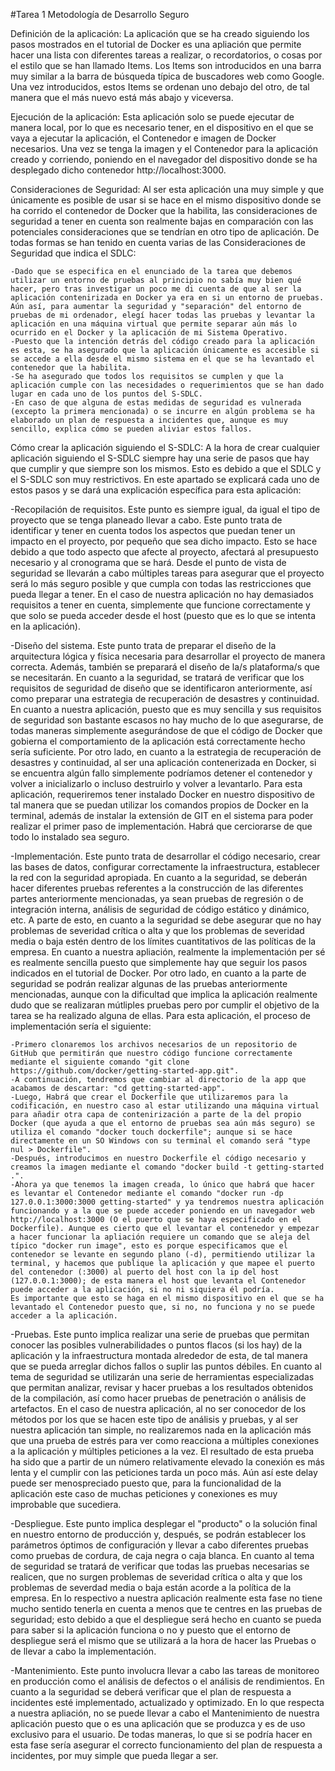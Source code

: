 #Tarea 1 Metodología de Desarrollo Seguro

Definición de la aplicación:
La aplicación que se ha creado siguiendo los pasos mostrados en el tutorial de Docker es una apliación que permite hacer una lista con diferentes tareas a realizar, o recordatorios, o cosas por el estilo que se han llamado Items. Los Items son introducidos en una barra muy similar a la barra de búsqueda típica de buscadores web como Google. Una vez introducidos, estos Items se ordenan uno debajo del otro, de tal manera que el más nuevo está más abajo y viceversa.



Ejecución de la aplicación:
Esta aplicación solo se puede ejecutar de manera local, por lo que es necesario tener, en el dispositivo en el que se vaya a ejecutar la aplicación, el Contenedor e imagen de Docker necesarios. Una vez se tenga la imagen y el Contenedor para la aplicación creado y corriendo, poniendo en el navegador del dispositivo donde se ha desplegado dicho contenedor 
http://localhost:3000.



Consideraciones de Seguridad:
Al ser esta aplicación una muy simple y que únicamente es posible de usar si se hace en el mismo dispositivo donde se ha corrido el contenedor de Docker que la habilita, las consideraciones de seguridad a tener en cuenta son realmente bajas en comparación con las potenciales consideraciones que se tendrían en otro tipo de aplicación. De todas formas se han tenido en cuenta varias de las Consideraciones de Seguridad que indica el SDLC:

    -Dado que se especifica en el enunciado de la tarea que debemos utilizar un entorno de pruebas al principio no sabía muy bien qué hacer, pero tras investigar un poco me di cuenta de que al ser la aplicación contenirizada en Docker ya era en si un entorno de pruebas. Aún así, para aumentar la seguridad y "separación" del entorno de pruebas de mi ordenador, elegí hacer todas las pruebas y levantar la aplicación en una máquina virtual que permite separar aún más lo ocurrido en el Docker y la aplicación de mi Sistema Operativo.
    -Puesto que la intención detrás del código creado para la aplicación es esta, se ha asegurado que la aplicación únicamente es accesible si se accede a ella desde el mismo sistema en el que se ha levantado el contenedor que la habilita.
    -Se ha asegurado que todos los requisitos se cumplen y que la aplicación cumple con las necesidades o requerimientos que se han dado lugar en cada uno de los puntos del S-SDLC.
    -En caso de que alguna de estas medidas de seguridad es vulnerada (excepto la primera mencionada) o se incurre en algún problema se ha elaborado un plan de respuesta a incidentes que, aunque es muy sencillo, explica cómo se pueden aliviar estos fallos.



Cómo crear la aplicación siguiendo el S-SDLC:
A la hora de crear cualquier aplicación siguiendo el S-SDLC siempre hay una serie de pasos que hay que cumplir y que siempre son los mismos. Esto es debido a que el SDLC y el S-SDLC son muy restrictivos. En este apartado se explicará cada uno de estos pasos y se dará una explicación específica para esta aplicación:


-Recopilación de requisitos. Este punto es siempre igual, da igual el tipo de proyecto que se tenga planeado llevar a cabo. Este punto trata de identificar y tener en cuenta todos los aspectos que puedan tener un impacto en el proyecto, por pequeño que sea dicho impacto. Esto se hace debido a que todo aspecto que afecte al proyecto, afectará al presupuesto necesario y al cronograma que se hará. Desde el punto de vista de seguridad se llevarán a cabo múltiples tareas para asegurar que el proyecto será lo más seguro posible y que cumpla con todas las restricciones que pueda llegar a tener. En el caso de nuestra aplicación no hay demasiados requisitos a tener en cuenta, simplemente que funcione correctamente y que solo se pueda acceder desde el host (puesto que es lo que se intenta en la aplicación).


-Diseño del sistema. Este punto trata de preparar el diseño de la arquitectura lógica y física necesaria para desarrollar el proyecto de manera correcta. Además, también se preparará el diseño de la/s plataforma/s que se necesitarán. En cuanto a la seguridad, se tratará de verificar que los requisitos de seguridad de diseño que se identificaron anteriormente, así como preparar una estrategia de recuperación de desastres y continuidad. En cuanto a nuestra aplicación, puesto que es muy sencilla y sus requisitos de seguridad son bastante escasos no hay mucho de lo que asegurarse, de todas maneras simplemente asegurándose de que el código de Docker que gobierna el comportamiento de la aplicación está correctamente hecho sería suficiente. Por otro lado, en cuanto a la estrategia de recuperación de desastres y continuidad, al ser una aplicación contenerizada en Docker, si se encuentra algún fallo simplemente podríamos detener el contenedor y volver a inicializarlo o incluso destruirlo y volver a levantarlo. Para esta aplicación, requeriremos tener instalado Docker en nuestro dispositivo de tal manera que se puedan utilizar los comandos propios de Docker en la terminal, además de instalar la extensión de GIT en el sistema para poder realizar el primer paso de implementación. Habrá que cerciorarse de que todo lo instalado sea seguro.


-Implementación. Este punto trata de desarrollar el código necesario, crear las bases de datos, configurar correctamente la infraestructura, establecer la red con la seguridad apropiada. En cuanto a la seguridad, se deberán hacer diferentes pruebas referentes a la construcción de las diferentes partes anteriormente mencionadas, ya sean pruebas de regresión o de integración interna, análisis de seguridad de código estático y dinámico, etc. A parte de esto, en cuanto a la seguridad se debe asegurar que no hay problemas de severidad crítica o alta y que los problemas de severidad media o baja estén dentro de los límites cuantitativos de las políticas de la empresa. En cuanto a nuestra apliación, realmente la implementación per sé es realmente sencilla puesto que simplemente hay que seguir los pasos indicados en el tutorial de Docker. Por otro lado, en cuanto a la parte de seguridad se podrán realizar algunas de las pruebas anteriormente mencionadas, aunque con la dificultad que implica la aplicación realmente dudo que se realizaran mútliples pruebas pero por cumplir el objetivo de la tarea se ha realizado alguna de ellas. Para esta aplicación, el proceso de implementación sería el siguiente:

    -Primero clonaremos los archivos necesarios de un repositorio de GitHub que permitirán que nuestro código funcione correctamente mediante el siguiente comando "git clone https://github.com/docker/getting-started-app.git".
    -A continuación, tendremos que cambiar al directorio de la app que acabamos de descartar: "cd getting-started-app".
    -Luego, Habrá que crear el Dockerfile que utilizaremos para la codificación, en nuestro caso al estar utilizando una máquina virtual para añadir otra capa de contenirización a parte de la del propio Docker (que ayuda a que el entorno de pruebas sea aún más seguro) se utiliza el comando "docker touch dockerfile"; aunque si se hace directamente en un SO Windows con su terminal el comando será "type nul > Dockerfile".
    -Después, introducimos en nuestro Dockerfile el código necesario y creamos la imagen mediante el comando "docker build -t getting-started .".
    -Ahora ya que tenemos la imagen creada, lo único que habrá que hacer es levantar el Contenedor mediante el comando "docker run -dp 127.0.0.1:3000:3000 getting-started" y ya tendremos nuestra aplicación funcionando y a la que se puede acceder poniendo en un navegador web http://localhost:3000 (O el puerto que se haya especificado en el Dockerfile). Aunque es cierto que el levantar el contenedor y empezar a hacer funcionar la apliación requiere un comando que se aleja del típico "docker run image", esto es porque especificamos que el contenedor se levante en segundo plano (-d), permitiendo utilizar la terminal, y hacemos que publique la aplicación y que mapee el puerto del contenedor (:3000) al puerto del host con la ip del host (127.0.0.1:3000); de esta manera el host que levanta el Contenedor puede acceder a la aplicación, si no ni siquiera él podría.
    Es importante que esto se haga en el mismo dispositivo en el que se ha levantado el Contenedor puesto que, si no, no funciona y no se puede acceder a la aplicación.


-Pruebas. Este punto implica realizar una serie de pruebas que permitan conocer las posibles vulnerabilidades o puntos flacos (si los hay) de la aplicación y la infraestructura montada alrededor de esta, de tal manera que se pueda arreglar dichos fallos o suplir las puntos débiles. En cuanto al tema de seguridad se utilizarán una serie de herramientas especializadas que permitan analizar, revisar y hacer pruebas  a los resultados obtenidos de la compilación, así como hacer pruebas de penetración o análisis de artefactos. En el caso de nuestra aplicación, al no ser conocedor de los métodos por los que se hacen este tipo de análisis y pruebas, y al ser nuestra aplicación tan simple, no realizaremos nada en la aplicación más que una prueba de estrés para ver como reacciona a múltiples conexiones a la aplicación y múltiples peticiones a la vez. El resultado de esta prueba ha sido que a partir de un número relativamente elevado la conexión es más lenta y el cumplir con las peticiones tarda un poco más. Aún así este delay puede ser menospreciado puesto que, para la funcionalidad de la aplicación este caso de muchas peticiones y conexiones es muy improbable que sucediera.


-Despliegue. Este punto implica desplegar el "producto" o la solución final en nuestro entorno de producción y, después, se podrán establecer los parámetros óptimos de configuración y llevar a cabo diferentes pruebas como pruebas de cordura, de caja negra o caja blanca. En cuanto al tema de seguridad se tratará de verificar que todas las pruebas necesarias se realicen, que no surgen problemas de severidad crítica o alta y que los problemas de severdad media o baja están acorde a la política de la empresa. En lo respectivo a nuestra aplicación realmente esta fase no tiene mucho sentido tenerla en cuenta a menos que te centres en las pruebas de seguridad; esto debido a que el despliegue será hecho en cuanto se pueda para saber si la aplicación funciona o no y puesto que el entorno de despliegue será el mismo que se utilizará a la hora de hacer las Pruebas o de llevar a cabo la implementación.


-Mantenimiento. Este punto involucra llevar a cabo las tareas de monitoreo en producción como el análisis de defectos o el análisis de rendimientos. En cuanto a la seguridad se deberá verificar que el plan de respuesta a incidentes esté implementado, actualizado y optimizado. En lo que respecta a nuestra apliación, no se puede llevar a cabo el Mantenimiento de nuestra aplicación puesto que o es una aplicación que se produzca y es de uso exclusivo para el usuario. De todas maneras, lo que si se podría hacer en esta fase sería asegurar el correcto funcionamiento del plan de respuesta a incidentes, por muy simple que pueda llegar a ser.